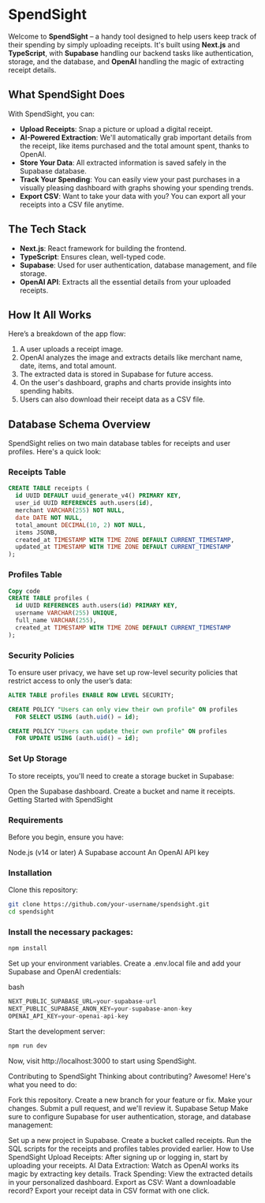 # SpendSight

Welcome to **SpendSight** – a handy tool designed to help users keep track of their spending by simply uploading receipts. It's built using **Next.js** and **TypeScript**, with **Supabase** handling our backend tasks like authentication, storage, and the database, and **OpenAI** handling the magic of extracting receipt details.

## What SpendSight Does

With SpendSight, you can:

- **Upload Receipts**: Snap a picture or upload a digital receipt.
- **AI-Powered Extraction**: We'll automatically grab important details from the receipt, like items purchased and the total amount spent, thanks to OpenAI.
- **Store Your Data**: All extracted information is saved safely in the Supabase database.
- **Track Your Spending**: You can easily view your past purchases in a visually pleasing dashboard with graphs showing your spending trends.
- **Export CSV**: Want to take your data with you? You can export all your receipts into a CSV file anytime.

## The Tech Stack

- **Next.js**: React framework for building the frontend.
- **TypeScript**: Ensures clean, well-typed code.
- **Supabase**: Used for user authentication, database management, and file storage.
- **OpenAI API**: Extracts all the essential details from your uploaded receipts.

## How It All Works

Here’s a breakdown of the app flow:

1. A user uploads a receipt image.
2. OpenAI analyzes the image and extracts details like merchant name, date, items, and total amount.
3. The extracted data is stored in Supabase for future access.
4. On the user's dashboard, graphs and charts provide insights into spending habits.
5. Users can also download their receipt data as a CSV file.

## Database Schema Overview

SpendSight relies on two main database tables for receipts and user profiles. Here's a quick look:

### Receipts Table
```sql
CREATE TABLE receipts (
  id UUID DEFAULT uuid_generate_v4() PRIMARY KEY,
  user_id UUID REFERENCES auth.users(id),
  merchant VARCHAR(255) NOT NULL,
  date DATE NOT NULL,
  total_amount DECIMAL(10, 2) NOT NULL,
  items JSONB,
  created_at TIMESTAMP WITH TIME ZONE DEFAULT CURRENT_TIMESTAMP,
  updated_at TIMESTAMP WITH TIME ZONE DEFAULT CURRENT_TIMESTAMP
);
```
### Profiles Table
```sql
Copy code
CREATE TABLE profiles (
  id UUID REFERENCES auth.users(id) PRIMARY KEY,
  username VARCHAR(255) UNIQUE,
  full_name VARCHAR(255),
  created_at TIMESTAMP WITH TIME ZONE DEFAULT CURRENT_TIMESTAMP
);
```
### Security Policies
To ensure user privacy, we have set up row-level security policies that restrict access to only the user’s data:

```sql
ALTER TABLE profiles ENABLE ROW LEVEL SECURITY;

CREATE POLICY "Users can only view their own profile" ON profiles
  FOR SELECT USING (auth.uid() = id);

CREATE POLICY "Users can update their own profile" ON profiles
  FOR UPDATE USING (auth.uid() = id);
```
  
### Set Up Storage
To store receipts, you'll need to create a storage bucket in Supabase:

Open the Supabase dashboard.
Create a bucket and name it receipts.
Getting Started with SpendSight
### Requirements
Before you begin, ensure you have:

Node.js (v14 or later)
A Supabase account
An OpenAI API key
### Installation
Clone this repository:

```bash
git clone https://github.com/your-username/spendsight.git
cd spendsight
```
### Install the necessary packages:

```bash
npm install
```
Set up your environment variables. Create a .env.local file and add your Supabase and OpenAI credentials:

bash
```javascript
NEXT_PUBLIC_SUPABASE_URL=your-supabase-url
NEXT_PUBLIC_SUPABASE_ANON_KEY=your-supabase-anon-key
OPENAI_API_KEY=your-openai-api-key
```
Start the development server:
```bash
npm run dev
```
Now, visit http://localhost:3000 to start using SpendSight.

Contributing to SpendSight
Thinking about contributing? Awesome! Here's what you need to do:

Fork this repository.
Create a new branch for your feature or fix.
Make your changes.
Submit a pull request, and we'll review it.
Supabase Setup
Make sure to configure Supabase for user authentication, storage, and database management:

Set up a new project in Supabase.
Create a bucket called receipts.
Run the SQL scripts for the receipts and profiles tables provided earlier.
How to Use SpendSight
Upload Receipts: After signing up or logging in, start by uploading your receipts.
AI Data Extraction: Watch as OpenAI works its magic by extracting key details.
Track Spending: View the extracted details in your personalized dashboard.
Export as CSV: Want a downloadable record? Export your receipt data in CSV format with one click.
